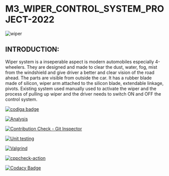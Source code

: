 # M3_WIPER_CONTROL_SYSTEM_PROJECT-2022

![wiper](https://user-images.githubusercontent.com/101571637/168277342-1c88334f-2e36-494f-b66f-4cad0d07270f.gif)

<h2>INTRODUCTION:</h2>

Wiper system is a inseperable aspect is modern automobiles especially 4-wheelers. They are designed and made to clear the dust, water, fog, mist from the windshield and give driver a better and clear vision of the road ahead. The parts are visible from outside the car. It has a rubber blade made of silicon, wiper arm attached to the silicon blade, extendable linkage, pivots. Existing system used manually used to activate the wiper and the process of pulling up wiper and the driver needs to switch ON and OFF the control system.

<a href="https://app.codiga.io/hub/user/github/Govindharaju19">
   <img src="https://api.codiga.io/public/badge/user/github/Govindharaju19?style=light" alt="codiga badge" />
</a>

[![Analysis](https://github.com/Govindharaju19/M3_WIPER_CONTROL_SYSTEM_PROJECT-2022/actions/workflows/Analysis.yml/badge.svg)](https://github.com/Govindharaju19/M3_WIPER_CONTROL_SYSTEM_PROJECT-2022/actions/workflows/Analysis.yml)

[![Contribution Check - Git Inspector](https://github.com/Govindharaju19/M3_WIPER_CONTROL_SYSTEM_PROJECT-2022/actions/workflows/Git%20inspector.yml/badge.svg)](https://github.com/Govindharaju19/M3_WIPER_CONTROL_SYSTEM_PROJECT-2022/actions/workflows/Git%20inspector.yml)

[![Unit testing](https://github.com/Govindharaju19/M3_WIPER_CONTROL_SYSTEM_PROJECT-2022/actions/workflows/unit_Testing.yml/badge.svg)](https://github.com/Govindharaju19/M3_WIPER_CONTROL_SYSTEM_PROJECT-2022/actions/workflows/unit_Testing.yml)

[![Valgrind](https://github.com/Govindharaju19/M3_WIPER_CONTROL_SYSTEM_PROJECT-2022/actions/workflows/Valgrind.yml/badge.svg)](https://github.com/Govindharaju19/M3_WIPER_CONTROL_SYSTEM_PROJECT-2022/actions/workflows/Valgrind.yml)

[![cppcheck-action](https://github.com/Govindharaju19/M3_WIPER_CONTROL_SYSTEM_PROJECT-2022/actions/workflows/cpp%20check.yml/badge.svg)](https://github.com/Govindharaju19/M3_WIPER_CONTROL_SYSTEM_PROJECT-2022/actions/workflows/cpp%20check.yml)

[![Codacy Badge](https://app.codacy.com/project/badge/Grade/e470085dc7094f3c84f370ea4a83de7e)](https://www.codacy.com/gh/Govindharaju19/M3_WIPER_CONTROL_SYSTEM_PROJECT-2022/dashboard?utm_source=github.com&amp;utm_medium=referral&amp;utm_content=Govindharaju19/M3_WIPER_CONTROL_SYSTEM_PROJECT-2022&amp;utm_campaign=Badge_Grade)
